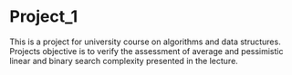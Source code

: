 # Project_1

This is a project for university course on algorithms and data structures.
Projects objective is to verify the assessment of average and pessimistic linear and binary search complexity presented in the lecture.
